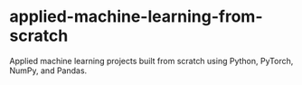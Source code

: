 # applied-machine-learning-from-scratch
Applied machine learning projects built from scratch using Python, PyTorch, NumPy, and Pandas.
